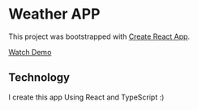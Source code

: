 # Weather APP

This project was bootstrapped with [Create React App](https://github.com/facebook/create-react-app).

[Watch Demo](https://mrdaniel123.github.io/Weather-React-App-TS/)

## Technology

I create this app Using React and TypeScript :)
